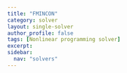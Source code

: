 ```yaml
---
title: "FMINCON"
category: solver
layout: single-solver
author_profile: false
tags: [Nonlinear programming solver]
excerpt:
sidebar:
  nav: "solvers"
---
```

